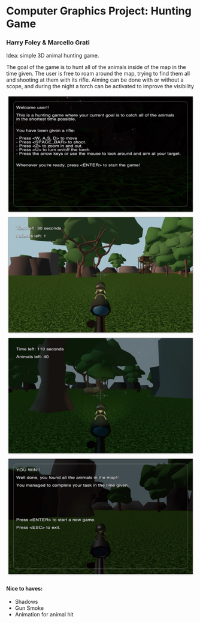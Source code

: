 # Computer Graphics Project: Hunting Game 
### Harry Foley & Marcello Grati

Idea: simple 3D animal hunting game.

The goal of the game is to hunt all of the animals inside of the map in the time given.
The user is free to roam around the map, trying to find them all and shooting at them with its rifle.
Aiming can be done with or without a scope, and during the night a torch can be activated to improve the visibility

![Alt text](resources/start_screen.jpeg?raw=true "Starting menu")
![Alt text](resources/day_screen.jpeg?raw=true "Day time scene")
![Alt text](resources/night_screen.jpeg?raw=true "Night time scene")
![Alt text](resources/end_screen.jpeg?raw=true "End menu")

#### Nice to haves:
- Shadows
- Gun Smoke
- Animation for animal hit


